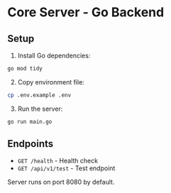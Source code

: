 # Core Server - Go Backend

## Setup

1. Install Go dependencies:
```bash
go mod tidy
```

2. Copy environment file:
```bash
cp .env.example .env
```

3. Run the server:
```bash
go run main.go
```

## Endpoints

- `GET /health` - Health check
- `GET /api/v1/test` - Test endpoint

Server runs on port 8080 by default.
